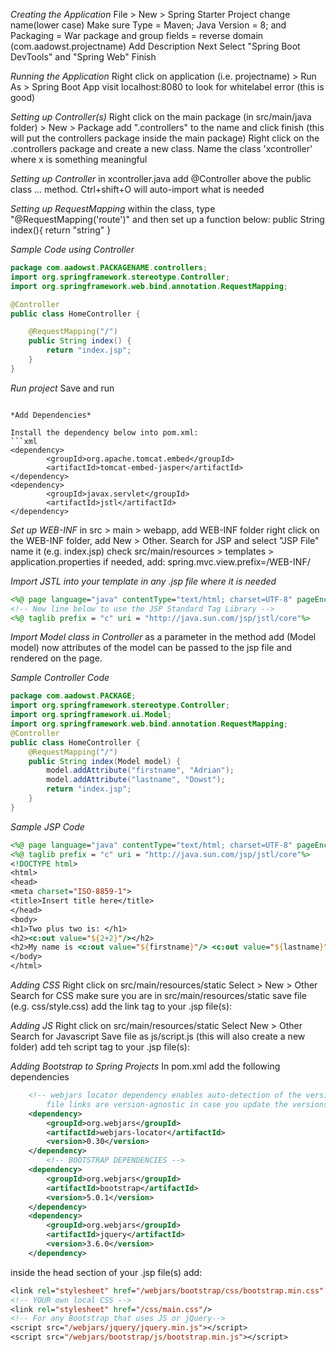 *Creating the Application*
File > New > Spring Starter Project
change name(lower case)
Make sure Type = Maven; Java Version = 8; and Packaging = War
package and group fields = reverse domain (com.aadowst.projectname)
Add Description
Next
Select "Spring Boot DevTools" and "Spring Web"
Finish

*Running the Application*
Right click on application (i.e. projectname) > Run As > Spring Boot App
visit localhost:8080 to look for whitelabel error (this is good)

*Setting up Controller(s)*
Right click on the main package (in src/main/java folder) > New > Package
add ".controllers" to the name and click finish (this will put the controllers package inside the main package)
Right click on the .controllers package and create a new class. Name the class 'xcontroller' where x is something meaningful

<!-- *Setting up RestController*
in xcontroller.java add @RestController above the public class ... method.
Ctrl+shift+O will auto-import what is needed -->

*Setting up Controller*
in xcontroller.java add @Controller above the public class ... method.
Ctrl+shift+O will auto-import what is needed

*Setting up RequestMapping*
within the class, type "@RequestMapping('route')" and then set up a function below:
public String index(){
    return "string"
}

<!-- _Sample Code for using RestController_
```java
package com.aadowst.helloworld.controllers;

import org.springframework.web.bind.annotation.RequestMapping;
import org.springframework.web.bind.annotation.RestController;

@Controller
public class HomeController {
	@RequestMapping("/")
	public String index() {
		return "hello there";
	}
}
``` -->

_Sample Code using Controller_
```java
package com.aadowst.PACKAGENAME.controllers;
import org.springframework.stereotype.Controller;
import org.springframework.web.bind.annotation.RequestMapping;

@Controller
public class HomeController {

	@RequestMapping("/")
	public String index() {
		return "index.jsp";
	}
}
```

*Run project*
Save and run

<!-- *Settin up Path Variables*
in the RequestMapping, you can include variables in the route
the variables are then passed in to the method as paramenters
The variables can also be in the return string

_Sample Code_
```java
import org.springframework.web.bind.annotation.PathVariable;
import org.springframework.web.bind.annotation.RequestMapping;
import org.springframework.web.bind.annotation.RestController;
@RestController
public class HomeController {
    @RequestMapping("/m/{track}/{module}/{lesson}")
    public String showLesson(@PathVariable("track") String track, @PathVariable("module") String module, @PathVariable("lesson") String lesson){
    	return "Track: " + track + ", Module: " + module + ", Lesson: " + lesson;
    }
} -->
```

*Add Dependencies*

Install the dependency below into pom.xml:
```xml
<dependency>
        <groupId>org.apache.tomcat.embed</groupId>
        <artifactId>tomcat-embed-jasper</artifactId>
</dependency>
<dependency>
        <groupId>javax.servlet</groupId>
        <artifactId>jstl</artifactId>
</dependency>
```

*Set up WEB-INF*
in src > main > webapp, add WEB-INF folder
right click on the WEB-INF folder, add New > Other. Search for JSP and select "JSP File"
name it (e.g. index.jsp)
check src/main/resources > templates > application.properties
if needed, add: spring.mvc.view.prefix=/WEB-INF/


*Import JSTL into your template in any .jsp file where it is needed*
```jsp
<%@ page language="java" contentType="text/html; charset=UTF-8" pageEncoding="UTF-8"%>
<!-- New line below to use the JSP Standard Tag Library -->
<%@ taglib prefix = "c" uri = "http://java.sun.com/jsp/jstl/core"%>
```

*Import Model class in Controller*
as a parameter in the method add (Model model)
now attributes of the model can be passed to the jsp file and rendered on the page.

_Sample Controller Code_
```java
package com.aadowst.PACKAGE;
import org.springframework.stereotype.Controller;
import org.springframework.ui.Model;
import org.springframework.web.bind.annotation.RequestMapping;
@Controller
public class HomeController {
	@RequestMapping("/")
	public String index(Model model) {
		model.addAttribute("firstname", "Adrian");
		model.addAttribute("lastname", "Dowst");
		return "index.jsp";
	}
}
```

_Sample JSP Code_
```jsp
<%@ page language="java" contentType="text/html; charset=UTF-8" pageEncoding="UTF-8"%>
<%@ taglib prefix = "c" uri = "http://java.sun.com/jsp/jstl/core"%>
<!DOCTYPE html>
<html>
<head>
<meta charset="ISO-8859-1">
<title>Insert title here</title>
</head>
<body>
<h1>Two plus two is: </h1>
<h2><c:out value="${2+2}"/></h2>
<h2>My name is <c:out value="${firstname}"/> <c:out value="${lastname}"/></h2>
</body>
</html>
```

*Adding CSS*
Right click on src/main/resources/static
Select > New > Other
Search for CSS
make sure you are in src/main/resources/static
save file (e.g. css/style.css)
add the link tag to your .jsp file(s):  	<link rel="stylesheet" type="text/css" href="/css/style.css">

*Adding JS*
Right click on src/main/resources/static
Select New > Other
Search for Javascript
Save file as js/script.js (this will also create a new folder)
add teh script tag to your .jsp file(s):  	<script type="text/javascript" src="/js/script.js"></script>

*Adding Bootstrap to Spring Projects*
In pom.xml add the following dependencies
```xml
    <!-- webjars locator dependency enables auto-detection of the version, so your .jsp 
        file links are version-agnostic in case you update the versions here in your pom later -->
    <dependency>
        <groupId>org.webjars</groupId>
        <artifactId>webjars-locator</artifactId>
        <version>0.30</version>
    </dependency>
        <!-- BOOTSTRAP DEPENDENCIES -->
    <dependency>
        <groupId>org.webjars</groupId>
        <artifactId>bootstrap</artifactId>
        <version>5.0.1</version>
    </dependency>
    <dependency>
        <groupId>org.webjars</groupId>
        <artifactId>jquery</artifactId>
        <version>3.6.0</version>
    </dependency>

```
inside the head section of your .jsp file(s) add:
```jsp
<link rel="stylesheet" href="/webjars/bootstrap/css/bootstrap.min.css" />
<!-- YOUR own local CSS -->
<link rel="stylesheet" href="/css/main.css"/>
<!-- For any Bootstrap that uses JS or jQuery-->
<script src="/webjars/jquery/jquery.min.js"></script>
<script src="/webjars/bootstrap/js/bootstrap.min.js"></script>
```